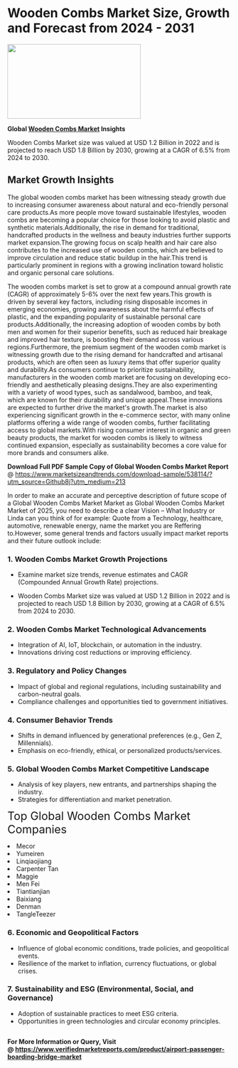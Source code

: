 <H1>Wooden Combs Market Size, Growth and Forecast from 2024 - 2031</H1><img class="aligncenter size-medium wp-image-584254" src="https://thirdeyenews.in/wp-content/uploads/2024/09/Global-Market-Research-300x168.jpeg" alt="" width="300" height="168" /><p><strong>Global&nbsp;<a href="https://www.marketsizeandtrends.com/download-sample/538114/?utm_source=Github8j?utm_medium=213">Wooden Combs Market</a> Insights</strong></p><p>Wooden Combs Market size was valued at USD 1.2 Billion in 2022 and is projected to reach USD 1.8 Billion by 2030, growing at a CAGR of 6.5% from 2024 to 2030.</p><p><h2>Market Growth Insights</h2> <p>The global wooden combs market has been witnessing steady growth due to increasing consumer awareness about natural and eco-friendly personal care products.As more people move toward sustainable lifestyles, wooden combs are becoming a popular choice for those looking to avoid plastic and synthetic materials.Additionally, the rise in demand for traditional, handcrafted products in the wellness and beauty industries further supports market expansion.The growing focus on scalp health and hair care also contributes to the increased use of wooden combs, which are believed to improve circulation and reduce static buildup in the hair.This trend is particularly prominent in regions with a growing inclination toward holistic and organic personal care solutions.</p> <p>The wooden combs market is set to grow at a compound annual growth rate (CAGR) of approximately 5-6% over the next few years.This growth is driven by several key factors, including rising disposable incomes in emerging economies, growing awareness about the harmful effects of plastic, and the expanding popularity of sustainable personal care products.Additionally, the increasing adoption of wooden combs by both men and women for their superior benefits, such as reduced hair breakage and improved hair texture, is boosting their demand across various regions.Furthermore, the premium segment of the wooden comb market is witnessing growth due to the rising demand for handcrafted and artisanal products, which are often seen as luxury items that offer superior quality and durability.As consumers continue to prioritize sustainability, manufacturers in the wooden comb market are focusing on developing eco-friendly and aesthetically pleasing designs.They are also experimenting with a variety of wood types, such as sandalwood, bamboo, and teak, which are known for their durability and unique appeal.These innovations are expected to further drive the market's growth.The market is also experiencing significant growth in the e-commerce sector, with many online platforms offering a wide range of wooden combs, further facilitating access to global markets.With rising consumer interest in organic and green beauty products, the market for wooden combs is likely to witness continued expansion, especially as sustainability becomes a core value for more brands and consumers alike.</p> <p><span class=""><strong>Download Full PDF Sample Copy of Global Wooden Combs Market Report</strong> @ <a href="https://www.marketsizeandtrends.com/download-sample/538114/?utm_source=Github8j?utm_medium=213" target="_blank">https://www.marketsizeandtrends.com/download-sample/538114/?utm_source=Github8j?utm_medium=213</a></span></p><p>In order to make an accurate and perceptive description of future scope of a Global&nbsp;Wooden Combs Market Market as Global&nbsp;Wooden Combs Market Market of 2025, you need to describe a clear Vision &ndash; What Industry or Linda can you think of for example: Quote from a Technology, healthcare, automotive, renewable energy, name the market you are Reffering to.However, some general trends and factors usually impact market reports and their future outlook include:</p><h3>1.&nbsp;<strong>Wooden Combs Market Growth Projections</strong></h3><ul><li>Examine market size trends, revenue estimates and CAGR (Compounded Annual Growth Rate) projections.</li><li><p>Wooden Combs Market size was valued at USD 1.2 Billion in 2022 and is projected to reach USD 1.8 Billion by 2030, growing at a CAGR of 6.5% from 2024 to 2030.</p></li></ul><h3>2.&nbsp;<strong>Wooden Combs Market Technological Advancements</strong></h3><ul><li>Integration of AI, IoT, blockchain, or automation in the industry.</li><li>Innovations driving cost reductions or improving efficiency.</li></ul><h3>3.&nbsp;<strong>Regulatory and Policy Changes</strong></h3><ul><li>Impact of global and regional regulations, including sustainability and carbon-neutral goals.</li><li>Compliance challenges and opportunities tied to government initiatives.</li></ul><h3>4.&nbsp;<strong>Consumer Behavior Trends</strong></h3><ul><li>Shifts in demand influenced by generational preferences (e.g., Gen Z, Millennials).</li><li>Emphasis on eco-friendly, ethical, or personalized products/services.</li></ul><h3>5.&nbsp;<strong>Global Wooden Combs Market Competitive Landscape</strong></h3><ul><li>Analysis of key players, new entrants, and partnerships shaping the industry.</li><li>Strategies for differentiation and market penetration.</li></ul><p data-pm-slice="1 1 []"><span style="color: inherit; font-family: inherit; font-size: 25px;">Top Global Wooden Combs Market Companies</span></p><div class="" data-test-id=""><p><li>Mecor</li><li> Yumeiren</li><li> Linqiaojiang</li><li> Carpenter Tan</li><li> Maggie</li><li> Men Fei</li><li> Tiantianjian</li><li> Baixiang</li><li> Denman</li><li> TangleTeezer</li></p></div><h3>6.&nbsp;<strong>Economic and Geopolitical Factors</strong></h3><ul><li>Influence of global economic conditions, trade policies, and geopolitical events.</li><li>Resilience of the market to inflation, currency fluctuations, or global crises.</li></ul><h3>7.&nbsp;<strong>Sustainability and ESG (Environmental, Social, and Governance)</strong></h3><ul><li>Adoption of sustainable practices to meet ESG criteria.</li><li>Opportunities in green technologies and circular economy principles.</li></ul><h2><strong style="font-size: 14px;">For More Information or Query, Visit @&nbsp;</strong><a style="background-color: #ffffff; font-size: 14px;" href="https://www.marketsizeandtrends.com/report/wooden-combs-market/" target="_blank">https://www.verifiedmarketreports.com/product/airport-passenger-boarding-bridge-market</a></h2>